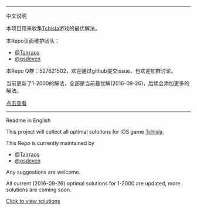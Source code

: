 --------------------

中文说明

本项目用来收集[Tchisla](https://itunes.apple.com/us/app/tchisla/id1100623105?mt=8)游戏的最优解法。

本Repo页面维护团队：
- [@Tairraos](https://github.com/tairraos)
- [@gsdevcn](https://github.com/gsdevcn)
  
本Repo Q群：527621502，欢迎通过github提交issue，也欢迎加群讨论。

当前更新了1-2000的解法，全部是当前最优解(2016-09-26)，后续会添加更多的解法。

[点击查看](https://github.com/MathsFans/Tchisla/blob/master/solutions_1_2000.txt)

--------------------

Readme in English

This project will collect all optimal solutions for iOS game [Tchisla](https://itunes.apple.com/us/app/tchisla/id1100623105?mt=8).

This Repo is currently maintained by
- [@Tairraos](https://github.com/tairraos)
- [@gsdevcn](https://github.com/gsdevcn)

Any suggestions are welcome.

All current (2016-09-26) optimal solutions for 1-2000 are updated, more solutions are coming soon.

[Click to view solutions](https://github.com/MathsFans/Tchisla/blob/master/solutions_1_2000.txt)
